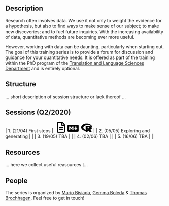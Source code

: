## Description

Research often involves data. We use it not only to weight the evidence for a hypothesis, but also to find ways to make sense of our subject; to make new discoveries; and to fuel future inquiries. With the increasing availability of data, quantitative methods are becoming ever more useful. 

However, working with data can be daunting, particularly when starting out. The goal of this training series is to provide a forum for discussion and guidance for your quantitative needs. It is offered as part of the training within the PhD program of the [Translation and Language Sciences Department](https://www.upf.edu/en/web/universitat/-/departament-de-traduccio-i-ciencies-del-llenguatge) and is entirely optional. 

## Structure

... short description of session structure or lack thereof ...


## Sessions (Q2/2020)

  | 1. (21/04) First steps | &nbsp;&nbsp;<img src="./fa/file-alt-regular.svg"  width="25"/>&nbsp;&nbsp;<img src="./fa/markdown-brands.svg" width="35"/>&nbsp;&nbsp;<img src="./fa/r-project-brands.svg"  width="35"/> |
  | 2. (05/05) Exploring and generating | |
  | 3. (19/05) TBA | |
  | 4. (02/06) TBA | |
  | 5. (16/06) TBA | |

## Resources

... here we collect useful reasources t...

## People
The series is organized by [Mario Bisiada](http://www.mariobisiada.de/), [Gemma Boleda](https://gboleda.github.io/) & [Thomas Brochhagen](https://brochhagen.github.io). Feel free to get in touch!

